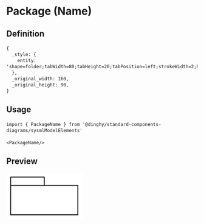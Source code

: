 # Package (Name)

## Definition

```
{
  _style: { 
    entity: 'shape=folder;tabWidth=80;tabHeight=20;tabPosition=left;strokeWidth=2;html=1;whiteSpace=wrap;align=center;',
  },
  _original_width: 160,
  _original_height: 90,
}
```

## Usage

```
import { PackageName } from '@dinghy/standard-components-diagrams/sysmlModelElements'

<PackageName/>
```

## Preview

<img src="./package-name.png" width="200"/>
